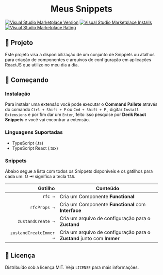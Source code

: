 <p align="center">
  <h1 align="center">Meus Snippets</h3>
</p>

[![Visual Studio Marketplace Version](https://img.shields.io/visual-studio-marketplace/v/DerikOliveira.derik-react-snippets.svg?label=Visual%20Studio%20Marketplace)](https://marketplace.visualstudio.com/items?itemName=DerikOliveira.derik-react-snippets)
[![Visual Studio Marketplace Installs](https://img.shields.io/visual-studio-marketplace/i/DerikOliveira.derik-react-snippets.svg)](https://marketplace.visualstudio.com/items?itemName=DerikOliveira.derik-react-snippets)
[![Visual Studio Marketplace Rating](https://img.shields.io/visual-studio-marketplace/r/DerikOliveira.derik-react-snippets.svg)](https://marketplace.visualstudio.com/items?itemName=DerikOliveira.derik-react-snippets)

## 🚀 Projeto

Este projeto visa a disponibilização de um conjunto de Snippets ou atalhos para criação de componentes e arquivos de configuração em aplicações ReactJS que utilizo no meu dia a dia.

## 🔧 Começando

### Instalação

Para instalar uma extensão você pode executar o **Command Pallete** através do comando `Ctrl + Shift + P` ou `Cmd + Shift + P` , digitar `Install Extensions` e por fim dar um `Enter`, feito isso pesquise por **Derik React Snippets** e você vai encontrar a extensão.

### Linguagens Suportadas

- TypeScript (.ts)
- TypeScript React (.tsx)

### Snippets

Abaixo segue a lista com todos os Snippets disponíveis e os gatilhos para cada um. O **⇥** significa a tecla `TAB`.

|                    Gatilho | Conteúdo                                                                      |
| -------------------------: | ----------------------------------------------------------------------------- |
|                    `rfc →` | Cria um Componente **Functional**                                             |
|               `rfcProps →` | Cria um Componente **Functional** com **Interface**                           |
|          `zustandCreate →` | Cria um arquivo de configuração para o **Zustand**                            |
|     `zustandCreateImmer →` | Cria um arquivo de configuração para o **Zustand**  junto com **Immer**       |

<!-- LICENSE -->

## 📝 Licença

Distribuído sob a licença MIT. Veja `LICENSE` para mais informações.

